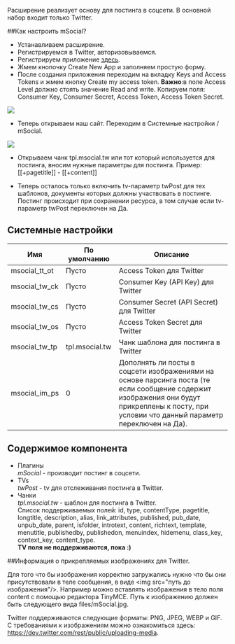 Расширение реализует основу для постинга в соцсети. В основной набор входит только Twitter.

##Как настроить mSocial?
* Устанавливаем расширение.
* Регистрируемся в Twitter, авторизовываемся.
* Регистрируем приложение [здесь](https://apps.twitter.com/ "Twitter Apps").
* Жмем кнопочку Create New App и заполняем простую форму.
* После создания приложения переходим на вкладку Keys and Access Tokens и жмем кнопку Create my access token.  **Важно**:в поле Access Level должно стоять значение Read and write. Копируем поля: Consumer Key, Consumer Secret, Access Token, Access Token Secret.

[![](https://file.modx.pro/files/1/1/8/118dc35db2127bd1a16c557a8b86e0e0s.jpg)](https://file.modx.pro/files/1/1/8/118dc35db2127bd1a16c557a8b86e0e0.png)

* Теперь открываем наш сайт. Переходим в Системные настройки / mSocial.

[![](https://file.modx.pro/files/e/7/a/e7a3b081010c426a93bc7602bd63ab66s.jpg)](https://file.modx.pro/files/e/7/a/e7a3b081010c426a93bc7602bd63ab66.png)

* Открываем чанк tpl.msocial.tw или тот который используется для постинга, вносим нужные параметры для постинга. Пример: [[+pagetitle]] - [[+content]]

* Теперь осталось только включить tv-параметр twPost для тех шаблонов, документы которых должны участвовать в постинге. Постинг происходит при сохранении ресурса, в том случае если tv-параметр twPost переключен на Да.

## Системные настройки

Имя  | По умолчанию | Описание
------------- | ------------- | -------------
msocial_tt_ot  | Пусто |  Access Token для Twitter
msocial_tw_ck | Пусто |  Consumer Key (API Key) для Twitter
msocial_tw_cs  | Пусто | Consumer Secret (API Secret) для Twitter
msocial_tw_os |  Пусто  |  Access Token Secret для Twitter
msocial_tw_tp |  tpl.msocial.tw  |  Чанк шаблона для постинга в Twitter
msocial_im_ps |  0  |  Дополнять ли посты в соцсети изображениями на основе парсинга поста (те если сообщение содержит изображения они будут прикреплены к посту, при условии что данный параметр переключен на Да).

## Содержимое компонента
* Плагины  
*mSocial* - производит постинг в соцсети.
* TVs  
*twPost* - tv для отслеживания постинга в Twitter.
* Чанки  
*tpl.msocial.tw* - шаблон для постинга в Twitter.  
Список поддерживаемых полей:  id, type, contentType, pagetitle, longtitle, description, alias, link_attributes, published, pub_date, unpub_date, parent, isfolder, introtext, content, richtext, template, menutitle, publishedby, publishedon, menuindex, hidemenu, class_key, context_key, content_type.  
**TV поля не поддерживаются, пока :)**  
		
##Информация о прикрепляемых изображениях для Twitter.
		
Для того что бы изображения корректно загружались нужно что бы они присутствовали в теле сообщения, в виде &lt;img src="путь до изображения"/&gt;. Например можно вставлять изображения в тело поля content с помощью редактора TinyMCE. Путь к изображению должен быть следующего вида files/mSocial.jpg. 
		
Twitter поддерживаются следующие форматы: PNG, JPEG, WEBP и GIF. 
С требованиями к изображениям можно ознакомиться здесь: https://dev.twitter.com/rest/public/uploading-media.
